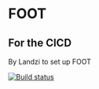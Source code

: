 # FOOT

## For the CICD

By Landzi to set up FOOT

[![Build status](https://build.appcenter.ms/v0.1/apps/a77b22a4-5c09-44a0-95ce-fdb9b9d699ea/branches/dev/badge)](https://appcenter.ms)
